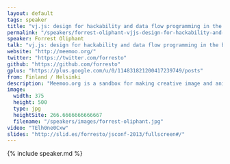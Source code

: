 ```yaml
---
layout: default
tags: speaker
title: "vj.js: design for hackability and data flow programming in the browser – Forrest Oliphant"
permalink: "/speakers/forrest-oliphant-vjjs-design-for-hackability-and-data-flow-programming-in-the-browser.html"
speaker: Forrest Oliphant
talk: "vj.js: design for hackability and data flow programming in the browser"
website: "http://meemoo.org/"
twitter: "https://twitter.com/forresto"
github: "https://github.com/forresto"
gplus: "https://plus.google.com/u/0/114831821200417239749/posts"
from: Finland / Helsinki
description: "Meemoo.org is a sandbox for making creative image and animation hacking apps. The framework has a collection of modules (custom elements) that can be connected with wires (event listeners) that represent the data flow. The design of the framework encourages experimentation in different ways than working with code. It also enforces strict modular software design. Meemoo can be wired to make a stop-motion GIF maker, VJ software, textile pattern design, and more.\n\nExamples: http://meemoo.org/hack-our-apps/"
image:
  width: 375
  height: 500
  type: jpg
  heightSite: 266.6666666666667
  filename: "/speakers/images/forrest-oliphant.jpg"
video: "TElh0ne0Cxw"
slides: "http://slid.es/forresto/jsconf-2013/fullscreen#/"
---
```


{% include speaker.md %}
